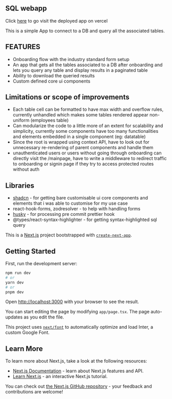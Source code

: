 ## SQL webapp

Click [here](https://atlan-sql-webapp.vercel.app/) to go visit the deployed app on vercel

This is a simple App to connect to a DB and query all the associated tables.

## FEATURES

- Onboarding flow with the industry standard form setup
- An app that gets all the tables associated to a DB after onboarding and lets you query any table and display results in a paginated table
- Ability to download the queried results
- Custom defined core ui components

## Limitations or scope of improvements
-  Each table cell can be formatted to have max width and overflow rules, currently unhandled which makes some tables rendered appear non-uniform (employees table)
-  Can modularize the code to a little more of an extent for scalability and simplicity, currently some components have too many functionalities and elements embedded in a single component (eg: datatable)
-  Since the root is wrapped using context API, have to look out for unnecessary re-rendering of parent components and handle them
-  unauthenticated users or users without going through onboarding can directly visit the /mainpage, have to write a middleware to redirect traffic to onboarding or signin page if they try to access protected routes without auth

## Libraries
- [shadcn](https://ui.shadcn.com/) - for getting bare customisable ui core components and elements that i was able to customise for my use case
- react-hook-forms, zodresolver - to help with handling forms
- [husky](https://typicode.github.io/husky/) - for processing pre commit prettier hook
- @types/react-syntax-highlighter - for getting syntax-highlighted sql query



This is a [Next.js](https://nextjs.org/) project bootstrapped with [`create-next-app`](https://github.com/vercel/next.js/tree/canary/packages/create-next-app).

## Getting Started

First, run the development server:

```bash
npm run dev
# or
yarn dev
# or
pnpm dev
```

Open [http://localhost:3000](http://localhost:3000) with your browser to see the result.

You can start editing the page by modifying `app/page.tsx`. The page auto-updates as you edit the file.

This project uses [`next/font`](https://nextjs.org/docs/basic-features/font-optimization) to automatically optimize and load Inter, a custom Google Font.

## Learn More

To learn more about Next.js, take a look at the following resources:

- [Next.js Documentation](https://nextjs.org/docs) - learn about Next.js features and API.
- [Learn Next.js](https://nextjs.org/learn) - an interactive Next.js tutorial.

You can check out [the Next.js GitHub repository](https://github.com/vercel/next.js/) - your feedback and contributions are welcome!


